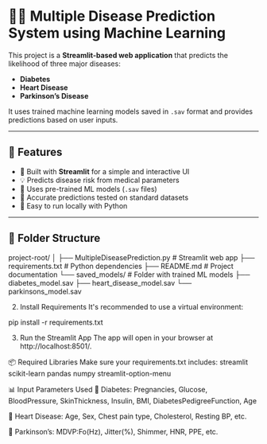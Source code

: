 # 🧑‍⚕️ Multiple Disease Prediction System using Machine Learning

This project is a **Streamlit-based web application** that predicts the likelihood of three major diseases:

- **Diabetes**
- **Heart Disease**
- **Parkinson’s Disease**

It uses trained machine learning models saved in `.sav` format and provides predictions based on user inputs.

---

## 📌 Features

- 🚀 Built with **Streamlit** for a simple and interactive UI
- 💡 Predicts disease risk from medical parameters
- 🧠 Uses pre-trained ML models (`.sav` files)
- 🎯 Accurate predictions tested on standard datasets
- 📁 Easy to run locally with Python

---

## 📂 Folder Structure

project-root/
│
├── MultipleDiseasePrediction.py # Streamlit web app
├── requirements.txt # Python dependencies
├── README.md # Project documentation
└── saved_models/ # Folder with trained ML models
├── diabetes_model.sav
├── heart_disease_model.sav
└── parkinsons_model.sav

2. Install Requirements
It's recommended to use a virtual environment:

pip install -r requirements.txt

3. Run the Streamlit App
The app will open in your browser at http://localhost:8501/.

📦 Required Libraries
Make sure your requirements.txt includes:
streamlit
scikit-learn
pandas
numpy
streamlit-option-menu


📊 Input Parameters Used
🔹 Diabetes:
Pregnancies, Glucose, BloodPressure, SkinThickness, Insulin, BMI, DiabetesPedigreeFunction, Age

🔹 Heart Disease:
Age, Sex, Chest pain type, Cholesterol, Resting BP, etc.

🔹 Parkinson’s:
MDVP:Fo(Hz), Jitter(%), Shimmer, HNR, PPE, etc.


